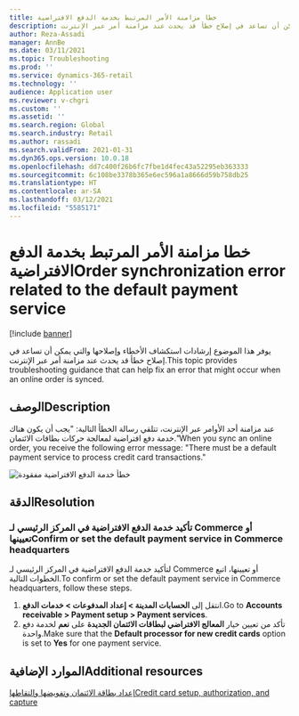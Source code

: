 ```yaml
---
title: خطا مزامنة الأمر المرتبط بخدمة الدفع الافتراضية
description: يوفر هذا الموضوع إرشادات استكشاف الأخطاء وإصلاحها والتي يمكن أن تساعد في إصلاح خطأ قد يحدث عند مزامنة أمر عبر الإنترنت.
author: Reza-Assadi
manager: AnnBe
ms.date: 03/11/2021
ms.topic: Troubleshooting
ms.prod: ''
ms.service: dynamics-365-retail
ms.technology: ''
audience: Application user
ms.reviewer: v-chgri
ms.custom: ''
ms.assetid: ''
ms.search.region: Global
ms.search.industry: Retail
ms.author: rassadi
ms.search.validFrom: 2021-01-31
ms.dyn365.ops.version: 10.0.18
ms.openlocfilehash: dd7c400f26b6fc7fbe1d4fec43a52295eb363333
ms.sourcegitcommit: 6c108be3378b365e6ec596a1a8666d59b758db25
ms.translationtype: HT
ms.contentlocale: ar-SA
ms.lasthandoff: 03/12/2021
ms.locfileid: "5585171"
---
```

# <a name="order-synchronization-error-related-to-the-default-payment-service"></a><span data-ttu-id="139f5-103">خطا مزامنة الأمر المرتبط بخدمة الدفع الافتراضية</span><span class="sxs-lookup"><span data-stu-id="139f5-103">Order synchronization error related to the default payment service</span></span>

[!include [banner](../../includes/banner.md)]

<span data-ttu-id="139f5-104">يوفر هذا الموضوع إرشادات استكشاف الأخطاء وإصلاحها والتي يمكن أن تساعد في إصلاح خطأ قد يحدث عند مزامنة أمر عبر الإنترنت.</span><span class="sxs-lookup"><span data-stu-id="139f5-104">This topic provides troubleshooting guidance that can help fix an error that might occur when an online order is synced.</span></span>

## <a name="description"></a><span data-ttu-id="139f5-105">الوصف</span><span class="sxs-lookup"><span data-stu-id="139f5-105">Description</span></span>

<span data-ttu-id="139f5-106">عند مزامنة أحد الأوامر عبر الإنترنت، تتلقي رسالة الخطأ التالية: "يجب أن يكون هناك خدمة دفع افتراضية لمعالجة حركات بطاقات الائتمان."</span><span class="sxs-lookup"><span data-stu-id="139f5-106">When you sync an online order, you receive the following error message: "There must be a default payment service to process credit card transactions."</span></span>

![خطأ خدمة الدفع الافتراضية مفقودة](media/default-payment-method-error.jpg)

## <a name="resolution"></a><span data-ttu-id="139f5-108">الدقة</span><span class="sxs-lookup"><span data-stu-id="139f5-108">Resolution</span></span>

### <a name="confirm-or-set-the-default-payment-service-in-commerce-headquarters"></a><span data-ttu-id="139f5-109">تأكيد خدمة الدفع الافتراضية في المركز الرئيسي لـ Commerce أو تعيينها</span><span class="sxs-lookup"><span data-stu-id="139f5-109">Confirm or set the default payment service in Commerce headquarters</span></span>

<span data-ttu-id="139f5-110">لتأكيد خدمة الدفع الافتراضية في المركز الرئيسي لـ Commerce أو تعيينها، اتبع الخطوات التالية.</span><span class="sxs-lookup"><span data-stu-id="139f5-110">To confirm or set the default payment service in Commerce headquarters, follow these steps.</span></span>

1. <span data-ttu-id="139f5-111">انتقل إلى **الحسابات المدينة \> إعداد المدفوعات‬ \> ‏‫خدمات الدفع‬**.</span><span class="sxs-lookup"><span data-stu-id="139f5-111">Go to **Accounts receivable \> Payment setup \> Payment services**.</span></span>
1. <span data-ttu-id="139f5-112">تأكد من تعيين خيار **المعالج الافتراضي لبطاقات الائتمان الجديدة** على **نعم** لخدمة دفع واحدة.</span><span class="sxs-lookup"><span data-stu-id="139f5-112">Make sure that the **Default processor for new credit cards** option is set to **Yes** for one payment service.</span></span>

## <a name="additional-resources"></a><span data-ttu-id="139f5-113">الموارد الإضافية</span><span class="sxs-lookup"><span data-stu-id="139f5-113">Additional resources</span></span>

[<span data-ttu-id="139f5-114">إعداد بطاقة الائتمان وتفويضها والتقاطها</span><span class="sxs-lookup"><span data-stu-id="139f5-114">Credit card setup, authorization, and capture</span></span>](https://docs.microsoft.com/dynamics365/finance/accounts-receivable/credit-card-authorizations)
